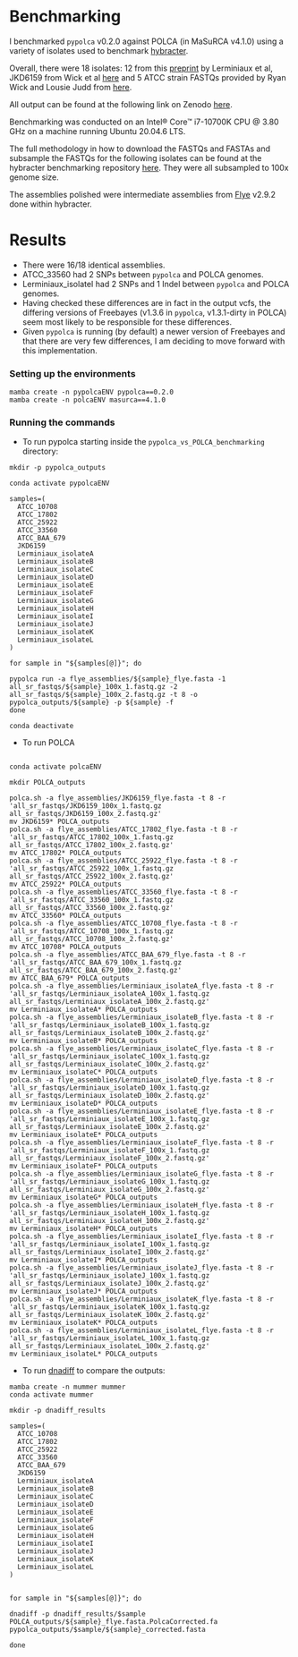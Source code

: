 # Benchmarking

I benchmarked `pypolca` v0.2.0 against POLCA (in MaSuRCA v4.1.0) using a variety of isolates used to benchmark [hybracter](https://github.com/gbouras13/hybracter).

Overall, there were 18 isolates: 12 from this [preprint](https://www.biorxiv.org/content/10.1101/2023.09.25.559359v1) by Lerminiaux et al, JKD6159 from Wick et al [here](https://doi.org/10.1128/mra.01129-22) and 5 ATCC strain FASTQs provided by Ryan Wick and Lousie Judd from [here](https://rrwick.github.io/2023/05/05/ont-only-accuracy-with-r10.4.1.html).

All output can be found at the following link on Zenodo [here](_).

Benchmarking was conducted on an Intel® Core™ i7-10700K CPU @ 3.80 GHz on a machine running Ubuntu 20.04.6 LTS.

The full methodology in how to download the FASTQs and FASTAs and subsample the FASTQs for the following isolates can be found at the hybracter benchmarking repository [here](https://github.com/gbouras13/hybracter_benchmarking). They were all subsampled to 100x genome size. 

The assemblies polished were intermediate assemblies from [Flye](https://github.com/fenderglass/Flye) v2.9.2 done within hybracter.

# Results

* There were 16/18 identical assemblies.
* ATCC_33560 had 2 SNPs between `pypolca` and POLCA genomes.
* Lerminiaux_isolateI had 2 SNPs and 1 Indel between `pypolca` and POLCA genomes.
* Having checked these differences are in fact in the output vcfs, the differing versions of Freebayes (v1.3.6 in `pypolca`, v1.3.1-dirty in POLCA) seem most likely to be responsible for these differences.
* Given `pypolca` is running (by default) a newer version of Freebayes and that there are very few differences, I am deciding to move forward with this implementation.

### Setting up the environments

```
mamba create -n pypolcaENV pypolca==0.2.0
mamba create -n polcaENV masurca==4.1.0
```

### Running the commands

* To run pypolca starting inside the `pypolca_vs_POLCA_benchmarking` directory:

```
mkdir -p pypolca_outputs

conda activate pypolcaENV

samples=(
  ATCC_10708
  ATCC_17802
  ATCC_25922
  ATCC_33560
  ATCC_BAA_679
  JKD6159
  Lerminiaux_isolateA
  Lerminiaux_isolateB
  Lerminiaux_isolateC
  Lerminiaux_isolateD
  Lerminiaux_isolateE
  Lerminiaux_isolateF
  Lerminiaux_isolateG
  Lerminiaux_isolateH
  Lerminiaux_isolateI
  Lerminiaux_isolateJ
  Lerminiaux_isolateK
  Lerminiaux_isolateL
)

for sample in "${samples[@]}"; do

pypolca run -a flye_assemblies/${sample}_flye.fasta -1 all_sr_fastqs/${sample}_100x_1.fastq.gz -2 all_sr_fastqs/${sample}_100x_2.fastq.gz -t 8 -o pypolca_outputs/${sample} -p ${sample} -f
done 

conda deactivate

```

* To run POLCA

```

conda activate polcaENV

mkdir POLCA_outputs

polca.sh -a flye_assemblies/JKD6159_flye.fasta -t 8 -r 'all_sr_fastqs/JKD6159_100x_1.fastq.gz all_sr_fastqs/JKD6159_100x_2.fastq.gz'
mv JKD6159* POLCA_outputs
polca.sh -a flye_assemblies/ATCC_17802_flye.fasta -t 8 -r 'all_sr_fastqs/ATCC_17802_100x_1.fastq.gz all_sr_fastqs/ATCC_17802_100x_2.fastq.gz'
mv ATCC_17802* POLCA_outputs
polca.sh -a flye_assemblies/ATCC_25922_flye.fasta -t 8 -r 'all_sr_fastqs/ATCC_25922_100x_1.fastq.gz all_sr_fastqs/ATCC_25922_100x_2.fastq.gz'
mv ATCC_25922* POLCA_outputs
polca.sh -a flye_assemblies/ATCC_33560_flye.fasta -t 8 -r 'all_sr_fastqs/ATCC_33560_100x_1.fastq.gz all_sr_fastqs/ATCC_33560_100x_2.fastq.gz'
mv ATCC_33560* POLCA_outputs
polca.sh -a flye_assemblies/ATCC_10708_flye.fasta -t 8 -r 'all_sr_fastqs/ATCC_10708_100x_1.fastq.gz all_sr_fastqs/ATCC_10708_100x_2.fastq.gz'
mv ATCC_10708* POLCA_outputs
polca.sh -a flye_assemblies/ATCC_BAA_679_flye.fasta -t 8 -r 'all_sr_fastqs/ATCC_BAA_679_100x_1.fastq.gz all_sr_fastqs/ATCC_BAA_679_100x_2.fastq.gz'
mv ATCC_BAA_679* POLCA_outputs
polca.sh -a flye_assemblies/Lerminiaux_isolateA_flye.fasta -t 8 -r 'all_sr_fastqs/Lerminiaux_isolateA_100x_1.fastq.gz all_sr_fastqs/Lerminiaux_isolateA_100x_2.fastq.gz'
mv Lerminiaux_isolateA* POLCA_outputs
polca.sh -a flye_assemblies/Lerminiaux_isolateB_flye.fasta -t 8 -r 'all_sr_fastqs/Lerminiaux_isolateB_100x_1.fastq.gz all_sr_fastqs/Lerminiaux_isolateB_100x_2.fastq.gz'
mv Lerminiaux_isolateB* POLCA_outputs
polca.sh -a flye_assemblies/Lerminiaux_isolateC_flye.fasta -t 8 -r 'all_sr_fastqs/Lerminiaux_isolateC_100x_1.fastq.gz all_sr_fastqs/Lerminiaux_isolateC_100x_2.fastq.gz'
mv Lerminiaux_isolateC* POLCA_outputs
polca.sh -a flye_assemblies/Lerminiaux_isolateD_flye.fasta -t 8 -r 'all_sr_fastqs/Lerminiaux_isolateD_100x_1.fastq.gz all_sr_fastqs/Lerminiaux_isolateD_100x_2.fastq.gz'
mv Lerminiaux_isolateD* POLCA_outputs
polca.sh -a flye_assemblies/Lerminiaux_isolateE_flye.fasta -t 8 -r 'all_sr_fastqs/Lerminiaux_isolateE_100x_1.fastq.gz all_sr_fastqs/Lerminiaux_isolateE_100x_2.fastq.gz'
mv Lerminiaux_isolateE* POLCA_outputs
polca.sh -a flye_assemblies/Lerminiaux_isolateF_flye.fasta -t 8 -r 'all_sr_fastqs/Lerminiaux_isolateF_100x_1.fastq.gz all_sr_fastqs/Lerminiaux_isolateF_100x_2.fastq.gz'
mv Lerminiaux_isolateF* POLCA_outputs
polca.sh -a flye_assemblies/Lerminiaux_isolateG_flye.fasta -t 8 -r 'all_sr_fastqs/Lerminiaux_isolateG_100x_1.fastq.gz all_sr_fastqs/Lerminiaux_isolateG_100x_2.fastq.gz'
mv Lerminiaux_isolateG* POLCA_outputs
polca.sh -a flye_assemblies/Lerminiaux_isolateH_flye.fasta -t 8 -r 'all_sr_fastqs/Lerminiaux_isolateH_100x_1.fastq.gz all_sr_fastqs/Lerminiaux_isolateH_100x_2.fastq.gz'
mv Lerminiaux_isolateH* POLCA_outputs
polca.sh -a flye_assemblies/Lerminiaux_isolateI_flye.fasta -t 8 -r 'all_sr_fastqs/Lerminiaux_isolateI_100x_1.fastq.gz all_sr_fastqs/Lerminiaux_isolateI_100x_2.fastq.gz'
mv Lerminiaux_isolateI* POLCA_outputs
polca.sh -a flye_assemblies/Lerminiaux_isolateJ_flye.fasta -t 8 -r 'all_sr_fastqs/Lerminiaux_isolateJ_100x_1.fastq.gz all_sr_fastqs/Lerminiaux_isolateJ_100x_2.fastq.gz'
mv Lerminiaux_isolateJ* POLCA_outputs
polca.sh -a flye_assemblies/Lerminiaux_isolateK_flye.fasta -t 8 -r 'all_sr_fastqs/Lerminiaux_isolateK_100x_1.fastq.gz all_sr_fastqs/Lerminiaux_isolateK_100x_2.fastq.gz'
mv Lerminiaux_isolateK* POLCA_outputs
polca.sh -a flye_assemblies/Lerminiaux_isolateL_flye.fasta -t 8 -r 'all_sr_fastqs/Lerminiaux_isolateL_100x_1.fastq.gz all_sr_fastqs/Lerminiaux_isolateL_100x_2.fastq.gz'
mv Lerminiaux_isolateL* POLCA_outputs

```

* To run [dnadiff](https://github.com/marbl/MUMmer3/blob/master/docs/dnadiff.README) to compare the outputs:

```
mamba create -n mummer mummer
conda activate mummer

mkdir -p dnadiff_results

samples=(
  ATCC_10708
  ATCC_17802
  ATCC_25922
  ATCC_33560
  ATCC_BAA_679
  JKD6159
  Lerminiaux_isolateA
  Lerminiaux_isolateB
  Lerminiaux_isolateC
  Lerminiaux_isolateD
  Lerminiaux_isolateE
  Lerminiaux_isolateF
  Lerminiaux_isolateG
  Lerminiaux_isolateH
  Lerminiaux_isolateI
  Lerminiaux_isolateJ
  Lerminiaux_isolateK
  Lerminiaux_isolateL
)


for sample in "${samples[@]}"; do

dnadiff -p dnadiff_results/$sample POLCA_outputs/${sample}_flye.fasta.PolcaCorrected.fa pypolca_outputs/$sample/${sample}_corrected.fasta

done
```